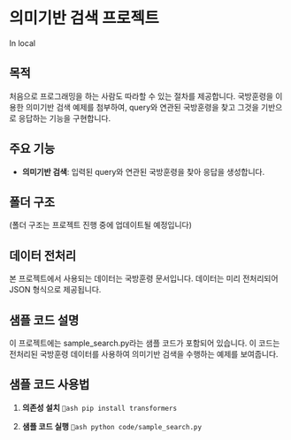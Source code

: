 ﻿# 의미기반 검색 프로젝트

In local

## 목적
처음으로 프로그래밍을 하는 사람도 따라할 수 있는 절차를 제공합니다. 국방훈령을 이용한 의미기반 검색 예제를 첨부하여, query와 연관된 국방훈령을 찾고 그것을 기반으로 응답하는 기능을 구현합니다.

## 주요 기능
- **의미기반 검색**: 입력된 query와 연관된 국방훈령을 찾아 응답을 생성합니다.

## 폴더 구조
(폴더 구조는 프로젝트 진행 중에 업데이트될 예정입니다)

## 데이터 전처리
본 프로젝트에서 사용되는 데이터는 국방훈령 문서입니다. 데이터는 미리 전처리되어 JSON 형식으로 제공됩니다.

## 샘플 코드 설명
이 프로젝트에는 sample_search.py라는 샘플 코드가 포함되어 있습니다. 이 코드는 전처리된 국방훈령 데이터를 사용하여 의미기반 검색을 수행하는 예제를 보여줍니다.

## 샘플 코드 사용법

1. **의존성 설치**
    `ash
    pip install transformers
    `

2. **샘플 코드 실행**
    `ash
    python code/sample_search.py
    `


